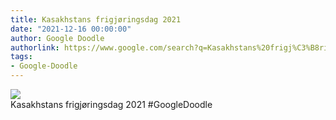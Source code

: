 ```yaml
---
title: Kasakhstans frigjøringsdag 2021
date: "2021-12-16 00:00:00"
author: Google Doodle
authorlink: https://www.google.com/search?q=Kasakhstans%20frigj%C3%B8ringsdag%202021
tags:
- Google-Doodle
---
```

<img src="https://www.google.com/logos/doodles/2021/kazakhstan-independence-day-2021-6753651837109245-law.gif" referrerpolicy="no-referrer"><br>Kasakhstans frigjøringsdag 2021 #GoogleDoodle